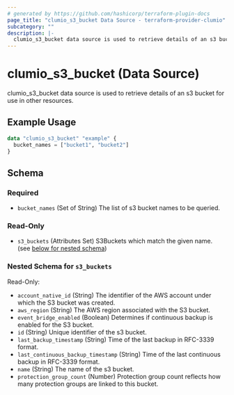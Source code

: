 ```yaml
---
# generated by https://github.com/hashicorp/terraform-plugin-docs
page_title: "clumio_s3_bucket Data Source - terraform-provider-clumio"
subcategory: ""
description: |-
  clumio_s3_bucket data source is used to retrieve details of an s3 bucket for use in other resources.
---
```


# clumio_s3_bucket (Data Source)

clumio_s3_bucket data source is used to retrieve details of an s3 bucket for use in other resources.

## Example Usage

```terraform
data "clumio_s3_bucket" "example" {
  bucket_names = ["bucket1", "bucket2"]
}
```

<!-- schema generated by tfplugindocs -->
## Schema

### Required

- `bucket_names` (Set of String) The list of s3 bucket names to be queried.

### Read-Only

- `s3_buckets` (Attributes Set) S3Buckets which match the given name. (see [below for nested schema](#nestedatt--s3_buckets))

<a id="nestedatt--s3_buckets"></a>
### Nested Schema for `s3_buckets`

Read-Only:

- `account_native_id` (String) The identifier of the AWS account under which the S3 bucket was created.
- `aws_region` (String) The AWS region associated with the S3 bucket.
- `event_bridge_enabled` (Boolean) Determines if continuous backup is enabled for the S3 bucket.
- `id` (String) Unique identifier of the s3 bucket.
- `last_backup_timestamp` (String) Time of the last backup in RFC-3339 format.
- `last_continuous_backup_timestamp` (String) Time of the last continuous backup in RFC-3339 format.
- `name` (String) The name of the s3 bucket.
- `protection_group_count` (Number) Protection group count reflects how many protection groups are linked to this bucket.
